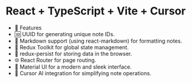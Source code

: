 # React + TypeScript + Vite + Cursor


- 🚀 Features
- 🆔 UUID for generating unique note IDs.
- 📝 Markdown support (using react-markdown) for formatting notes.
- 🔄 Redux Toolkit for global state management.
- 💾 redux-persist for storing data in the browser.
- 🌐 React Router for page routing.
- 🎨 Material UI for a modern and sleek interface.
- 🤖 Cursor AI integration for simplifying note operations.
